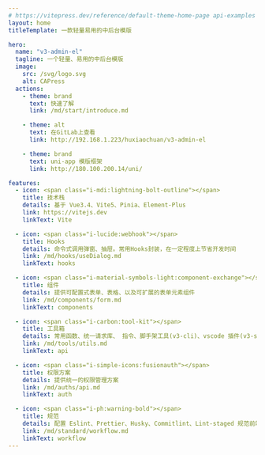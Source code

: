 ```yaml
---
# https://vitepress.dev/reference/default-theme-home-page api-examples  markdown-examples
layout: home
titleTemplate: 一款轻量易用的中后台模版

hero:
  name: "v3-admin-el"
  tagline: 一个轻量、易用的中后台模版
  image:
    src: /svg/logo.svg
    alt: CAPress
  actions:
    - theme: brand
      text: 快速了解
      link: /md/start/introduce.md

    - theme: alt
      text: 在GitLab上查看
      link: http://192.168.1.223/huxiaochuan/v3-admin-el

    - theme: brand
      text: uni-app 模版框架
      link: http://180.100.200.14/uni/

features:
  - icon: <span class="i-mdi:lightning-bolt-outline"></span>
    title: 技术栈
    details: 基于 Vue3.4、Vite5、Pinia、Element-Plus
    link: https://vitejs.dev
    linkText: Vite

  - icon: <span class="i-lucide:webhook"></span>
    title: Hooks
    details: 命令式调用弹窗、抽屉。常用Hooks封装，在一定程度上节省开发时间
    link: /md/hooks/useDialog.md
    linkText: hooks

  - icon: <span class="i-material-symbols-light:component-exchange"></span>
    title: 组件
    details: 提供可配置式表单、表格、以及可扩展的表单元素组件
    link: /md/components/form.md
    linkText: components

  - icon: <span class="i-carbon:tool-kit"></span>
    title: 工具箱
    details: 常用函数、统一请求库、 指令、脚手架工具(v3-cli)、vscode 插件(v3-snippets)、自动化部署等
    link: /md/tools/utils.md
    linkText: api

  - icon: <span class="i-simple-icons:fusionauth"></span>
    title: 权限方案
    details: 提供统一的权限管理方案
    link: /md/auths/api.md
    linkText: auth

  - icon: <span class="i-ph:warning-bold"></span>
    title: 规范
    details: 配置 Eslint、Prettier、Husky、Commitlint、Lint-staged 规范前端工程代码规范
    link: /md/standard/workflow.md
    linkText: workflow
---
```

